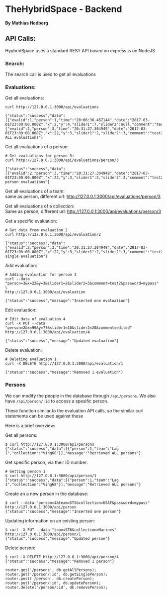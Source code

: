 # TheHybridSpace - Backend
**By Mathias Hedberg**


## API Calls:

HyybridSpace uses a standard REST API based on express.js on NodeJS

### Search:
The search call is used to get all evaluations 

### Evaluations:

Get all evaluations:
```
curl http://127.0.0.1:3000/api/evaluations

{"status":"success","data":[{"evalid":1,"person":1,"time":"20:06:36.467144","date":"2017-03-01T23:00:00.000Z","x":2,"y":4,"slider1":7,"slider2":null,"comment":"test"},{"evalid":2,"person":3,"time":"20:31:27.304949","date":"2017-03-01T23:00:00.000Z","x":22,"y":3,"slider1":2,"slider2":3,"comment":"test2"}],"message":"Retrieved ALL evaluations"}
```
Get all evaluations of a person:
```
# Get evaluations for person 3:
curl http://127.0.0.1:3000/api/evaluations/person/3

{"status":"success","data":[{"evalid":2,"person":3,"time":"20:31:27.304949","date":"2017-03-01T23:00:00.000Z","x":22,"y":3,"slider1":2,"slider2":3,"comment":"test2"}],"message":"Retrieved person evaluations"}
```
Get all evaluations of a team:  
same as person, different url: http://127.0.0.1:3000/api/evaluations/person/3

Get all evaluations of a collection:  
Same as person, different url: http://127.0.0.1:3000/api/evaluations/person/3

Get a specific evaluation:
```
# Get data from evaluation 2
curl http://127.0.0.1:3000/api/evaluation/2

{"status":"success","data":{"evalid":2,"person":3,"time":"20:31:27.304949","date":"2017-03-01T23:00:00.000Z","x":22,"y":3,"slider1":2,"slider2":3,"comment":"test2"},"message":"Retrieved single evaluation"}
```

Add evaluation:
```
# Adding evaluation for person 3
curl --data "person=3&x=22&y=3&slider1=2&slider2=3&comment=test2&password=mypass" \
http://127.0.0.1:3000/api/evaluation

{"status":"success","message":"Inserted one evaluation"}
```
Edit evaluation:
```
# Edit data of evaluation 4
curl -X PUT --data "person=2&x=99&y=77&slider1=10&slider2=20&comment=edited" http://127.0.0.1:3000/api/evaluation/4

{"status":"success","message":"Updated evaluation"}
```
Delete evaluation:
```
# Deleting evaluation 1
curl -X DELETE http://127.0.0.1:3000/api/evaluation/1

{"status":"success","message":"Removed 1 evaluation"}
```

### Persons
We can modify the people in the database through `/api/persons`. We also have `/api/person/:id` to access a spesific person.

These function similar to the evaluation API calls, so the similar curl statements can be used against these

Here is a brief overview:

Get all persons:
```
$ curl http://127.0.0.1:3000/api/persons
{"status":"success","data":[{"person":1,"team":"Lag 1","collection":"Ving68"}],"message":"Retrieved ALL persons"}
```
Get spesific person, via their ID number:
```
# Getting person 1
$ curl http://127.0.0.1:3000/api/person/1
{"status":"success","data":[{"person":1,"team":"Lag 1","collection":"Ving68"}],"message":"Retrieved ALL persons"}
```
Create an a new person in the database:
```
$ curl --data "person=4&team=ST5&collection=USAF&password=mypass" http://127.0.0.1:3000/api/person
{"status":"success","message":"Inserted one person"}
```

Updating information on an existing person:
```
$ curl -X PUT --data "team=ST6&collection=Marines" http://127.0.0.1:3000/api/person/1
{"status":"success","message":"Updated person"}
```
Delete person:
```
$ curl -X DELETE http://127.0.0.1:3000/api/person/4
{"status":"success","message":"Removed 1 person"}
```
```
router.get('/persons', db.getAllPersons);
router.get('/person/:id', db.getSinglePerson);
router.post('/person', db.createPerson);
router.put('/person/:id', db.updatePerson);
router.delete('/person/:id', db.removePerson);
```
